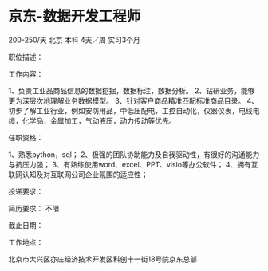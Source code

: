 # 京东-数据开发工程师

200-250/天 北京 本科 4天／周 实习3个月

职位描述：

工作内容： 

1、负责工业品商品信息的数据挖掘，数据标注，数据分析。 2、钻研业务，能够更为深层次地理解业务数据模型。 3、针对客户商品精准匹配标准商品目录。 4、初步了解工业行业，例如安防用品，中低压配电，工控自动化，仪器仪表，电线电缆，化学品，金属加工，气动液压，动力传动等优先。

 任职资格：

 1、熟悉python，sql； 2、极强的团队协助能力及自我驱动性，有很好的沟通能力与抗压力强； 3、有熟练使用word、excel、PPT、visio等办公软件； 4、拥有互联网认知及对互联网公司企业氛围的适应性；   

投递要求：

简历要求： 不限

截止日期：

工作地点：

北京市大兴区亦庄经济技术开发区科创十一街18号院京东总部